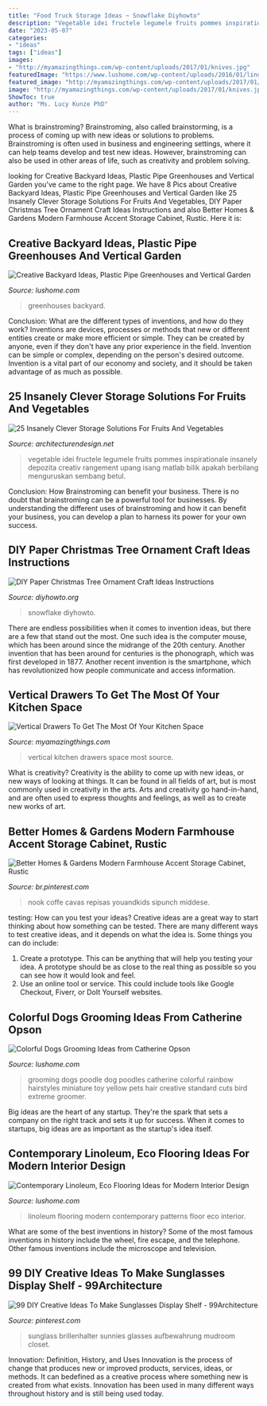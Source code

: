 ```yaml
---
title: "Food Truck Storage Ideas ~ Snowflake Diyhowto"
description: "Vegetable idei fructele legumele fruits pommes inspirationale insanely depozita creativ rangement upang isang matlab bilik apakah berbilang menguruskan sembang betul"
date: "2023-05-07"
categories:
- "ideas"
tags: ["ideas"]
images:
- "http://myamazingthings.com/wp-content/uploads/2017/01/knives.jpg"
featuredImage: "https://www.lushome.com/wp-content/uploads/2016/01/linoleum-flooring-materials-floor-decoration-patterns-5.jpg"
featured_image: "http://myamazingthings.com/wp-content/uploads/2017/01/knives.jpg"
image: "http://myamazingthings.com/wp-content/uploads/2017/01/knives.jpg"
ShowToc: true
author: "Ms. Lucy Kunze PhD"
---
```



What is brainstroming?
Brainstroming, also called brainstorming, is a process of coming up with new ideas or solutions to problems. Brainstroming is often used in business and engineering settings, where it can help teams develop and test new ideas. However, brainstroming can also be used in other areas of life, such as creativity and problem solving.

	

		
looking for Creative Backyard Ideas, Plastic Pipe Greenhouses and Vertical Garden you've came to the right page. We have 8 Pics about Creative Backyard Ideas, Plastic Pipe Greenhouses and Vertical Garden like 25 Insanely Clever Storage Solutions For Fruits And Vegetables, DIY Paper Christmas Tree Ornament Craft Ideas Instructions and also Better Homes &amp; Gardens Modern Farmhouse Accent Storage Cabinet, Rustic. Here it is:
		
    
## Creative Backyard Ideas, Plastic Pipe Greenhouses And Vertical Garden

<img loading=lazy src="https://www.lushome.com/wp-content/uploads/2020/01/plastic-pipe-garden-designs-27.jpg" onerror="this.onerror=null;this.src='https://tse4.mm.bing.net/th?id=OIP.E4xkJCdaUQ-He3fFGeeJSwHaJ_&amp;pid=15.1';" alt="Creative Backyard Ideas, Plastic Pipe Greenhouses and Vertical Garden">

_Source: lushome.com_

>greenhouses backyard. 

	

Conclusion: What are the different types of inventions, and how do they work?
Inventions are devices, processes or methods that new or different entities create or make more efficient or simple. They can be created by anyone, even if they don't have any prior experience in the field. Invention can be simple or complex, depending on the person's desired outcome. Invention is a vital part of our economy and society, and it should be taken advantage of as much as possible.

    
## 25 Insanely Clever Storage Solutions For Fruits And Vegetables

<img loading=lazy src="https://cdn.architecturendesign.net/wp-content/uploads/2016/03/AD-Insanely-Clever-Storage-Solutions-For-Furits-And-Vegetables-03.jpg" onerror="this.onerror=null;this.src='https://tse3.mm.bing.net/th?id=OIP.K7SBIAWvVLwCtgdDUjNqYgHaLG&amp;pid=15.1';" alt="25 Insanely Clever Storage Solutions For Fruits And Vegetables">

_Source: architecturendesign.net_

>vegetable idei fructele legumele fruits pommes inspirationale insanely depozita creativ rangement upang isang matlab bilik apakah berbilang menguruskan sembang betul. 

	

Conclusion: How Brainstroming can benefit your business.
There is no doubt that brainstroming can be a powerful tool for businesses. By understanding the different uses of brainstroming and how it can benefit your business, you can develop a plan to harness its power for your own success.

    
## DIY Paper Christmas Tree Ornament Craft Ideas Instructions

<img loading=lazy src="http://www.diyhowto.org/wp-content/uploads/DIYHowto-DIY-Paper-Christmas-Tree-Ornament-Craft-Ideas-09.jpg" onerror="this.onerror=null;this.src='https://tse2.mm.bing.net/th?id=OIP.k-RBP45LUswyrSuARFEggAHaKZ&amp;pid=15.1';" alt="DIY Paper Christmas Tree Ornament Craft Ideas Instructions">

_Source: diyhowto.org_

>snowflake diyhowto. 

	

There are endless possibilities when it comes to invention ideas, but there are a few that stand out the most. One such idea is the computer mouse, which has been around since the midrange of the 20th century. Another invention that has been around for centuries is the phonograph, which was first developed in 1877. Another recent invention is the smartphone, which has revolutionized how people communicate and access information.

    
## Vertical Drawers To Get The Most Of Your Kitchen Space

<img loading=lazy src="http://myamazingthings.com/wp-content/uploads/2017/01/knives.jpg" onerror="this.onerror=null;this.src='https://tse2.mm.bing.net/th?id=OIP.2wwTn4GNKHPx6LjGhhk7gAHaJ3&amp;pid=15.1';" alt="Vertical Drawers To Get The Most Of Your Kitchen Space">

_Source: myamazingthings.com_

>vertical kitchen drawers space most source. 

	

What is creativity?
Creativity is the ability to come up with new ideas, or new ways of looking at things. It can be found in all fields of art, but is most commonly used in creativity in the arts. Arts and creativity go hand-in-hand, and are often used to express thoughts and feelings, as well as to create new works of art.

    
## Better Homes &amp; Gardens Modern Farmhouse Accent Storage Cabinet, Rustic

<img loading=lazy src="https://i.pinimg.com/736x/15/11/2d/15112dcd0948fc7259e228049de5592d.jpg" onerror="this.onerror=null;this.src='https://tse2.mm.bing.net/th?id=OIP.0TvOhCzcQxoXS9JPUOUIhgHaLH&amp;pid=15.1';" alt="Better Homes &amp; Gardens Modern Farmhouse Accent Storage Cabinet, Rustic">

_Source: br.pinterest.com_

>nook coffe cavas repisas youandkids sipunch middese. 

	

testing: How can you test your ideas?
Creative ideas are a great way to start thinking about how something can be tested. There are many different ways to test creative ideas, and it depends on what the idea is. Some things you can do include:
1. Create a prototype. This can be anything that will help you testing your idea. A prototype should be as close to the real thing as possible so you can see how it would look and feel.
2. Use an online tool or service. This could include tools like Google Checkout, Fiverr, or DoIt Yourself websites.

    
## Colorful Dogs Grooming Ideas From Catherine Opson

<img loading=lazy src="https://www.lushome.com/wp-content/uploads/2013/07/colorful-dogs-grooming-ideas-pets-9.jpg" onerror="this.onerror=null;this.src='https://tse4.mm.bing.net/th?id=OIP.A1kD8jSUF3irHJjWolMV9QAAAA&amp;pid=15.1';" alt="Colorful Dogs Grooming Ideas from Catherine Opson">

_Source: lushome.com_

>grooming dogs poodle dog poodles catherine colorful rainbow hairstyles miniature toy yellow pets hair creative standard cuts bird extreme groomer. 

	

Big ideas are the heart of any startup. They're the spark that sets a company on the right track and sets it up for success. When it comes to startups, big ideas are as important as the startup's idea itself. 

    
## Contemporary Linoleum, Eco Flooring Ideas For Modern Interior Design

<img loading=lazy src="https://www.lushome.com/wp-content/uploads/2016/01/linoleum-flooring-materials-floor-decoration-patterns-5.jpg" onerror="this.onerror=null;this.src='https://tse1.mm.bing.net/th?id=OIP.qrq8K0PwDbTGPEU7NLtdnwHaD4&amp;pid=15.1';" alt="Contemporary Linoleum, Eco Flooring Ideas for Modern Interior Design">

_Source: lushome.com_

>linoleum flooring modern contemporary patterns floor eco interior. 

	

What are some of the best inventions in history?
Some of the most famous inventions in history include the wheel, fire escape, and the telephone. Other famous inventions include the microscope and television.

    
## 99 DIY Creative Ideas To Make Sunglasses Display Shelf - 99Architecture

<img loading=lazy src="https://i.pinimg.com/736x/85/6b/97/856b973035f0608109b4a6ec815eb0bb--sunglass-display-diy-creative-ideas.jpg" onerror="this.onerror=null;this.src='https://tse2.mm.bing.net/th?id=OIP.ID3mNlCRtfWSwbXrKQqCTwHaLG&amp;pid=15.1';" alt="99 DIY Creative Ideas To Make Sunglasses Display Shelf - 99Architecture">

_Source: pinterest.com_

>sunglass brillenhalter sunnies glasses aufbewahrung mudroom closet. 

	

Innovation: Definition, History, and Uses
Innovation is the process of change that produces new or improved products, services, ideas, or methods. It can bedefined as a creative process where something new is created from what exists. Innovation has been used in many different ways throughout history and is still being used today.

